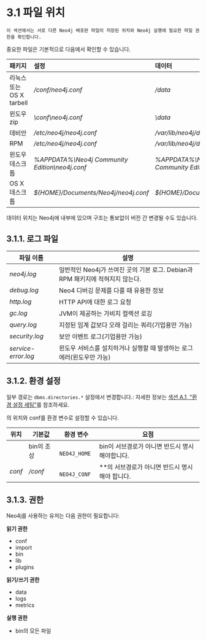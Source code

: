 # 3.1 파일 위치

```
이 섹션에서는 서로 다른 Neo4j 배포판 파일이 저장된 위치와 Neo4j 실행에 필요한 파일 권한을 확인합니다. 
```

중요한 파일은 기본적으로 다음에서 확인할 수 있습니다. 

 
 | 패키지                   | 설정                                           | 데이터                              | 로그                                     | 메트릭스                                    | 임포팅                                     | 빈(Bin)                           | 립(Lib)                | 플러그인                              |
| :----------------------- | :--------------------------------------------- | :---------------------------------- | :--------------------------------------- | :------------------------------------------ | :----------------------------------------- | :-------------------------------- | :--------------------- | :------------------------------------ |
| 리눅스 또는 OS X tarbell | *<neo4j-home>/conf/neo4j.conf*                 | *<neo4j-home>/data*                 | *<neo4j-home>/logs*                      | *<neo4j-home>/metrics*                      | *<neo4j-home>/import*                      | *<neo4j-home>/bin*                | *<neo4j-home>/lib*     | *<neo4j-home>/plugins*                |
| 윈도우 zip               | *<neo4j-home>\conf\neo4j.conf*                 | *<neo4j-home>\data*                 | *<neo4j-home>\logs*                      | *<neo4j-home>\metrics*                      | *<neo4j-home>\import*                      | *<neo4j-home>\bin*                | *<neo4j-home>/lib*     | *<neo4j-home>/plugins*                |
| 데비안                   | */etc/neo4j/neo4j.conf*                        | */var/lib/neo4j/data*               | */var/log/neo4j*                         | */var/lib/neo4j/metrics*                    | */var/lib/neo4j/import*                    | */usr/bin*                        | */usr/share/neo4j/lib* | */var/lib/neo4j/plugins*              |
| RPM                      | */etc/neo4j/neo4j.conf*                        | */var/lib/neo4j/data*               | */var/log/neo4j*                         | */var/lib/neo4j/metrics*                    | */var/lib/neo4j/import*                    | */usr/bin*                        | */usr/share/neo4j/lib* | */var/lib/neo4j/plugins*              |
| 윈도우 데스크톱          | *%APPDATA%\Neo4j Community Edition\neo4j.conf* | *%APPDATA%\Neo4j Community Edition* | *%APPDATA%\Neo4j Community Edition\logs* | *%APPDATA%\Neo4j Community Edition\metrics* | *%APPDATA%\Neo4j Community Edition\import* | *%ProgramFiles%\Neo4j CE 3.3\bin* | 패키지 내부            | *%ProgramFiles%\Neo4j CE 3.3\plugins* |
| OS X 데스크톱            | *${HOME}/Documents/Neo4j/neo4j.conf*           | *${HOME}/Documents/Neo4j*           | *${HOME}/Documents/Neo4j/logs*           | *${HOME}/Documents/Neo4j/metrics*           | *${HOME}/Documents/Neo4j/import*           | 패키지 내부                       | 패키지 내부            | 패키지 내부                           |

데이터 위치는 Neo4j에 내부에 있으며 구조는 통보없이 버전 간 변경될 수도 있습니다. 

## 3.1.1. 로그 파일


| 파일 이름           | 설명                                                         |
| ------------------- | ------------------------------------------------------------ |
| *neo4j.log*         | 일반적인 Neo4j가 쓰여진 곳의 기본 로그. Debian과 RPM 패키지에 적혀지지 않는다. |
| *debug.log*         | Neo4 디버깅 문제를 다룰 때 유용한 정보                       |
| *http.log*          | HTTP API에 대한 로그 요청                                    |
| *gc.log*            | JVM이 제공하는 가비지 컬렉션 로깅                                |
| *query.log*         | 지정된 임계 값보다 오래 걸리는 쿼리(기업용만 가능)           |
| *security.log*      | 보안 이벤트 로그(기업용만 가능)                              |
| *service-error.log* | 윈도우 서비스를 설치하거나 실행할 때 발생하는 로그 에러(윈도우만 가능) |


## 3.1.2. 환경 설정

일부 경로는 ```dbms.directories.*``` 설정에서 변경합니다.: 자세한 정보는 [섹션 A.1, "환경 설정 세팅"](https://neo4j.com/docs/operations-manual/current/reference/configuration-settings)를 참조하세요.

<neo4j-home>의 위치와 conf를 환경 변수로 설정할 수 있습니다. 


| 위치           | 기본값              | 환경 변수         | 요점                                                       |
| -------------- | ------------------- | ----------------- | ---------------------------------------------------------- |
| *<neo4j-home>* | bin의 조상          | ``` NEO4J_HOME``` | bin이 서브경로가 아니면 반드시 명시해야합니다.             |
| *conf*         | *<neo4j-home>/conf* | ``` NEO4J_CONF``` | *<neo4j-home>*의 서브경로가 아니면 반드시 명시해야 합니다. |


## 3.1.3. 권한
Neo4j를 사용하는 유저는 다음 권한이 필요합니다:

**읽기 권한**
+ conf
+ import
+ bin
+ lib
+ plugins


**읽기/쓰기 권한**
+ data
+ logs
+ metrics


**실행 권한**
+ bin의 모든 파일 
